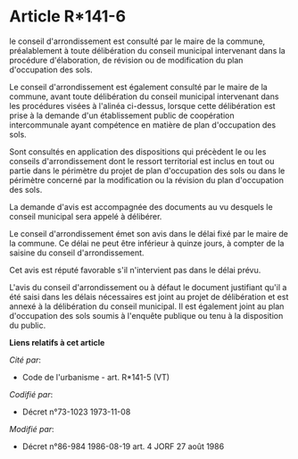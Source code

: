 # Article R*141-6

le conseil d'arrondissement est consulté par le maire de la commune, préalablement à toute délibération du conseil municipal
intervenant dans la procédure d'élaboration, de révision ou de modification du plan d'occupation des sols.

Le conseil d'arrondissement est également consulté par le maire de la commune, avant toute délibération du conseil municipal
intervenant dans les procédures visées à l'alinéa ci-dessus, lorsque cette délibération est prise à la demande d'un
établissement public de coopération intercommunale ayant compétence en matière de plan d'occupation des sols.

Sont consultés en application des dispositions qui précèdent le ou les conseils d'arrondissement dont le ressort territorial
est inclus en tout ou partie dans le périmètre du projet de plan d'occupation des sols ou dans le périmètre concerné par la
modification ou la révision du plan d'occupation des sols.

La demande d'avis est accompagnée des documents au vu desquels le conseil municipal sera appelé à délibérer.

Le conseil d'arrondissement émet son avis dans le délai fixé par le maire de la commune. Ce délai ne peut être inférieur à
quinze jours, à compter de la saisine du conseil d'arrondissement.

Cet avis est réputé favorable s'il n'intervient pas dans le délai prévu.

L'avis du conseil d'arrondissement ou à défaut le document justifiant qu'il a été saisi dans les délais nécessaires est joint
au projet de délibération et est annexé à la délibération du conseil municipal. Il est également joint au plan d'occupation
des sols soumis à l'enquête publique ou tenu à la disposition du public.

**Liens relatifs à cet article**

_Cité par_:

  - Code de l'urbanisme - art. R*141-5 (VT)

_Codifié par_:

  - Décret n°73-1023 1973-11-08

_Modifié par_:

  - Décret n°86-984 1986-08-19 art. 4 JORF 27 août 1986
